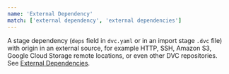 ```yaml
---
name: 'External Dependency'
match: ['external dependency', 'external dependencies']
---
```


A stage dependency (`deps` field in `dvc.yaml` or in an <abbr>import
stage</abbr> `.dvc` file) with origin in an external source, for example HTTP,
SSH, Amazon S3, Google Cloud Storage remote locations, or even other DVC
repositories. See
[External Dependencies](/doc/user-guide/external-dependencies).

